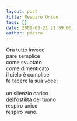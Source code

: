 ```yaml
---
layout: post
title: Respiro Unico
tags: []
date: 2009-03-21 21:59:00
author: pietro
---
```

Ora tutto invece<br/>pare semplice<br/>come svuotato<br/>come dimenticato<br/>il cielo è complice<br/>fa tacere la sua voce;<br/><br/>un silenzio carico<br/>dell'ostilità del tuono<br/>respiro unico<br/>respiro vano.
